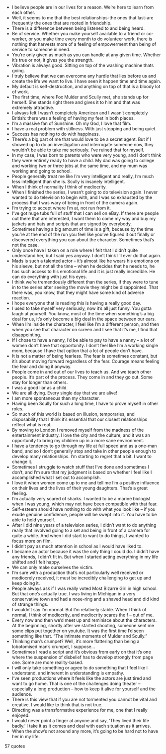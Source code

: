  - I believe people are in our lives for a reason. We’re here to learn from each other.
 - Well, it seems to me that the best relationships-the ones that last-are frequently the ones that are rooted in friendship.
 - There is a difference between being listened to and being heard.
 - Be of service. Whether you make yourself available to a friend or co-worker, or you make time every month to do volunteer work, there is nothing that harvests more of a feeling of empowerment than being of service to someone in need.
 - You’re only given as much as you can handle at any given time. Whether it’s true or not, it gives you the strength.
 - Vibration is always good. Sitting on top of the washing machine thats going.
 - I truly believe that we can overcome any hurdle that lies before us and create the life we want to live. I have seen it happen time and time again.
 - My default is self-destruction, and anything on top of that is a bloody lot of work.
 - The first time, where Fox Mulder and Scully met, she stands up for herself. She stands right there and gives it to him and that was extremely attractive.
 - I always felt I wasn’t completely American and I wasn’t completely British: there was a feeling of having my feet in both places.
 - I’m a massive fan of Sunshine. Oh my God, I love that film.
 - I have a real problem with stillness. With just stopping and being quiet.
 - Success has nothing to do with happiness.
 - There’s a big part of me that would love to be a secret agent. But if I showed up to do an investigation and interrogate someone now, they wouldn’t be able to take me seriously. I’ve ruined that for myself.
 - In my case, I was born to parents who were very young, and I don’t think they were entirely ready to have a child. My dad was going to college and working two or three jobs at the same time, and my mum was working and going to school.
 - People generally treat me like I’m very intelligent and really, I’m much less intelligent than she is. Scully is insanely intelligent.
 - When I think of normality I think of mediocrity.
 - When I finished the series, I wasn’t going to do television again. I never wanted to do television to begin with, and I was so exhausted by the process that I was wary of being in front of the camera again.
 - I’m trying to accept where I’m at, not run from it.
 - I’ve got huge tubs full of stuff that I can sell on eBay. If there are people out there that are interested, I want them to come my way and buy my jackets and hats and scripts that are signed by everybody.
 - Sometimes having a big amount of time is a gift, because by the time you’re at the end of the run you feel like you’ve figured it out finally or discovered everything you can about the character. Sometimes that’s not the case.
 - Only once have I taken on a role where I felt that I didn’t quite understand her, but I said yes anyway. I don’t think I’ll ever do that again.
 - Mads is such a talented actor – it’s almost like he wears his emotions on his sleeve, but not all the time – when he decides that he needs to, he has such access to his emotional life and it is just really incredible. He can do everything with just his eyes.
 - I think we’re tremendously different than the series, if they were to tune in to the series after seeing the movie they might be disappointed. That there was, you know, that they might have some kind of adverse reaction.
 - I hope everyone that is reading this is having a really good day.
 - I used to take myself very seriously, now it’s all just funny. You gotta laugh at yourself. You know, most of the time when something’s a big deal for us, it’s only become a big deal in the space between our ears.
 - When I’m inside the character, I feel like I’m a different person, and then when you see that character on screen and I see that it’s me, I find that disappointing.
 - If I chose to have a nanny, I’d be able to pay to have a nanny – a lot of women don’t have that opportunity. I don’t feel like I’m a working single mom, because I have that option that a lot of people don’t have.
 - It is not a matter of being fearless. The fear is sometimes constant, but it’s about moving forward regardless of the fear. Courage means feeling the fear and doing it anyway.
 - People come in and out of our lives to teach us. And we teach other people. It’s part of the process. They come in and they go out. Some stay for longer than others.
 - I was a good liar as a child.
 - We are all dying. Every single day that we are alive!
 - I am more spontaneous than my character.
 - Having been Scully for such a long time, I have to prove myself in other roles.
 - So much of this world is based on illusion, temporaries, and disposability that I think it’s essential that our closest relationships reflect what is real.
 - By moving to London I removed myself from the madness of the entertainment industry. I love the city and the culture, and it was an opportunity to bring my children up in a more sane environment.
 - I have a tendency to go through my life at full speed and as a one-man band, and so I don’t generally stop and take in other people enough to develop many relationships. I’m starting to regret that a bit. I want to change it.
 - Sometimes I struggle to watch stuff that I’ve done and sometimes I don’t, and I’m sure that my judgment is based on whether I feel like I accomplished what I set out to accomplish.
 - I love it when women come up to me and tell me I’m a positive influence on their lives and the lives of their young daughters. That’s a great feeling.
 - I’m actually very scared of sharks. I wanted to be a marine biologist when I was young, which may not have been compatible with that fear.
 - Self-esteem should have nothing to do with what you look like – if you exude genuine confidence, people will be swept into it. You have to be able to hold yourself.
 - After I did nine years of a television series, I didn’t want to do anything really that involved going to a set and being in front of a camera for quite a while. And when I did start to want to do things, I wanted to focus more on film.
 - I didn’t pay as much attention in school as I would have liked to.
 - I became an actor because it was the only thing I could do. I didn’t have any friends, I didn’t fit in. But when I started acting everything in my life shifted and I felt happy.
 - We can only make ourselves the victim.
 - I’m sure with a production that’s not particularly well received or mediocrely received, it must be incredibly challenging to get up and keep doing it.
 - People always ask if I was really voted Most Bizarre Girl in high school. But that one’s actually true. I was living in Michigan in a very conservative town and had a nose-ring and a shaved head and did kind of strange things.
 - I wouldn’t say I’m normal. But I’m relatively stable. When I think of normal, I think of mediocrity, and mediocrity scares the f – out of me.
 - Every now and then we’d meet up and reminisce about the characters. At the beginning, shortly after we started shooting, someone sent me some clips put together on youtube. It was the first time I’d seen something like that. “The intimate moments of Mulder and Scully.”
 - Thinking man’s crumpet? Well, it’s more flattering than being a lobotomised man’s crumpet, I suppose...
 - Sometimes I read a script and it’s obvious from early on that it’s one where the suspension of disbelief has to develop strongly from page one. Some are more reality-based.
 - I will only take something or agree to do something that I feel like I understand, and inherent in understanding is empathy.
 - I’ve seen productions where it feels like the actors are just tired and want to go home. That is one of the challenges doing theater – especially a long production – how to keep it alive for yourself and the audience.
 - There is this view that if you are not tormented you cannot be vital and creative. I would like to think that is not true.
 - Directing was a transformative experience for me, one that I really enjoyed.
 - I would never point a finger at anyone and say, ‘They lived their life badly.’ I take it as it comes and deal with each situation as it arrives.
 - When the show’s not around any more, it’s going to be hard not to have her in my life.

57 quotes